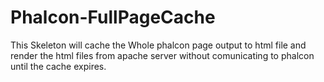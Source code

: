 # Phalcon-FullPageCache

This Skeleton will cache the Whole phalcon page output to html file and render the html files from apache server without comunicating to phalcon until the cache expires. 

